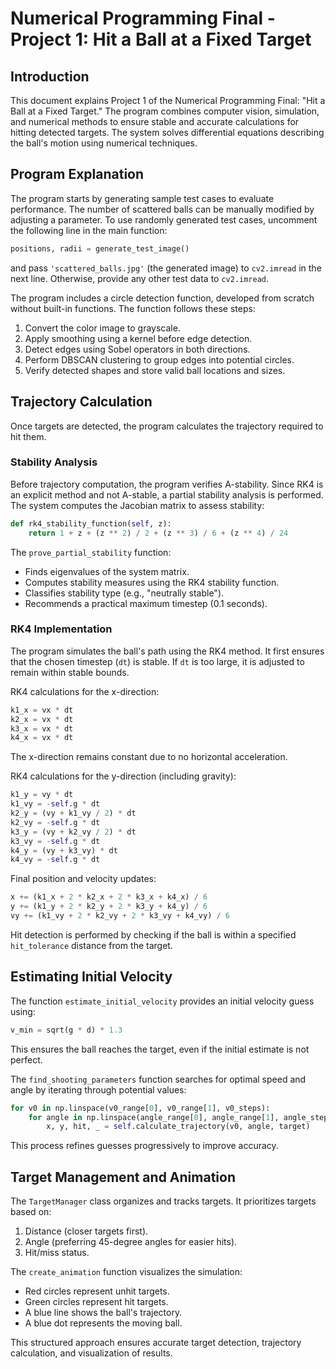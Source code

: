 # Numerical Programming Final - Project 1: Hit a Ball at a Fixed Target

## Introduction
This document explains Project 1 of the Numerical Programming Final: "Hit a Ball at a Fixed Target." The program combines computer vision, simulation, and numerical methods to ensure stable and accurate calculations for hitting detected targets. The system solves differential equations describing the ball's motion using numerical techniques.

## Program Explanation
The program starts by generating sample test cases to evaluate performance. The number of scattered balls can be manually modified by adjusting a parameter. To use randomly generated test cases, uncomment the following line in the main function:
```python
positions, radii = generate_test_image()
```
and pass `'scattered_balls.jpg'` (the generated image) to `cv2.imread` in the next line. Otherwise, provide any other test data to `cv2.imread`.

The program includes a circle detection function, developed from scratch without built-in functions. The function follows these steps:
1. Convert the color image to grayscale.
2. Apply smoothing using a kernel before edge detection.
3. Detect edges using Sobel operators in both directions.
4. Perform DBSCAN clustering to group edges into potential circles.
5. Verify detected shapes and store valid ball locations and sizes.

## Trajectory Calculation
Once targets are detected, the program calculates the trajectory required to hit them. 

### Stability Analysis
Before trajectory computation, the program verifies A-stability. Since RK4 is an explicit method and not A-stable, a partial stability analysis is performed. The system computes the Jacobian matrix to assess stability:
```python
def rk4_stability_function(self, z):
    return 1 + z + (z ** 2) / 2 + (z ** 3) / 6 + (z ** 4) / 24
```
The `prove_partial_stability` function:
- Finds eigenvalues of the system matrix.
- Computes stability measures using the RK4 stability function.
- Classifies stability type (e.g., "neutrally stable").
- Recommends a practical maximum timestep (0.1 seconds).

### RK4 Implementation
The program simulates the ball's path using the RK4 method. It first ensures that the chosen timestep (`dt`) is stable. If `dt` is too large, it is adjusted to remain within stable bounds.

RK4 calculations for the x-direction:
```python
k1_x = vx * dt
k2_x = vx * dt
k3_x = vx * dt
k4_x = vx * dt
```
The x-direction remains constant due to no horizontal acceleration.

RK4 calculations for the y-direction (including gravity):
```python
k1_y = vy * dt
k1_vy = -self.g * dt
k2_y = (vy + k1_vy / 2) * dt
k2_vy = -self.g * dt
k3_y = (vy + k2_vy / 2) * dt
k3_vy = -self.g * dt
k4_y = (vy + k3_vy) * dt
k4_vy = -self.g * dt
```
Final position and velocity updates:
```python
x += (k1_x + 2 * k2_x + 2 * k3_x + k4_x) / 6
y += (k1_y + 2 * k2_y + 2 * k3_y + k4_y) / 6
vy += (k1_vy + 2 * k2_vy + 2 * k3_vy + k4_vy) / 6
```
Hit detection is performed by checking if the ball is within a specified `hit_tolerance` distance from the target.

## Estimating Initial Velocity
The function `estimate_initial_velocity` provides an initial velocity guess using:
```python
v_min = sqrt(g * d) * 1.3
```
This ensures the ball reaches the target, even if the initial estimate is not perfect.

The `find_shooting_parameters` function searches for optimal speed and angle by iterating through potential values:
```python
for v0 in np.linspace(v0_range[0], v0_range[1], v0_steps):
    for angle in np.linspace(angle_range[0], angle_range[1], angle_steps):
        x, y, hit, _ = self.calculate_trajectory(v0, angle, target)
```
This process refines guesses progressively to improve accuracy.

## Target Management and Animation
The `TargetManager` class organizes and tracks targets. It prioritizes targets based on:
1. Distance (closer targets first).
2. Angle (preferring 45-degree angles for easier hits).
3. Hit/miss status.

The `create_animation` function visualizes the simulation:
- Red circles represent unhit targets.
- Green circles represent hit targets.
- A blue line shows the ball's trajectory.
- A blue dot represents the moving ball.

This structured approach ensures accurate target detection, trajectory calculation, and visualization of results.
